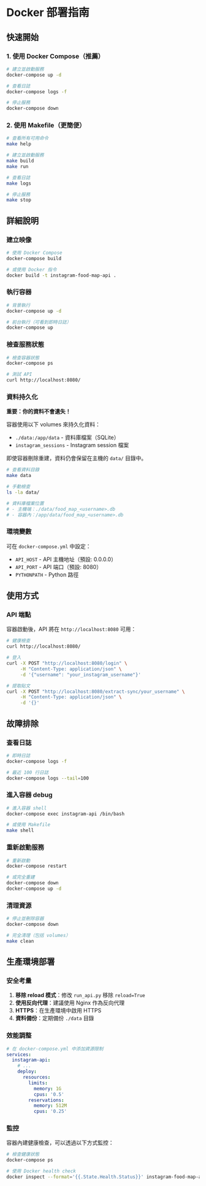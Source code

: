 # Docker 部署指南

## 快速開始

### 1. 使用 Docker Compose（推薦）

```bash
# 建立並啟動服務
docker-compose up -d

# 查看日誌
docker-compose logs -f

# 停止服務
docker-compose down
```

### 2. 使用 Makefile（更簡便）

```bash
# 查看所有可用命令
make help

# 建立並啟動服務
make build
make run

# 查看日誌
make logs

# 停止服務
make stop
```

## 詳細說明

### 建立映像
```bash
# 使用 Docker Compose
docker-compose build

# 或使用 Docker 指令
docker build -t instagram-food-map-api .
```

### 執行容器
```bash
# 背景執行
docker-compose up -d

# 前台執行（可看到即時日誌）
docker-compose up
```

### 檢查服務狀態
```bash
# 檢查容器狀態
docker-compose ps

# 測試 API
curl http://localhost:8080/
```

### 資料持久化

**重要：你的資料不會遺失！**

容器使用以下 volumes 來持久化資料：
- `./data:/app/data` - 資料庫檔案（SQLite）
- `instagram_sessions` - Instagram session 檔案

即使容器刪除重建，資料仍會保留在主機的 `data/` 目錄中。

```bash
# 查看資料目錄
make data

# 手動檢查
ls -la data/

# 資料庫檔案位置
# - 主機端：./data/food_map_<username>.db
# - 容器內：/app/data/food_map_<username>.db
```

### 環境變數

可在 `docker-compose.yml` 中設定：
- `API_HOST` - API 主機地址（預設: 0.0.0.0）
- `API_PORT` - API 端口（預設: 8080）
- `PYTHONPATH` - Python 路徑

## 使用方式

### API 端點

容器啟動後，API 將在 `http://localhost:8080` 可用：

```bash
# 健康檢查
curl http://localhost:8080/

# 登入
curl -X POST "http://localhost:8080/login" \
     -H "Content-Type: application/json" \
     -d '{"username": "your_instagram_username"}'

# 提取貼文
curl -X POST "http://localhost:8080/extract-sync/your_username" \
     -H "Content-Type: application/json" \
     -d '{}'
```

## 故障排除

### 查看日誌
```bash
# 即時日誌
docker-compose logs -f

# 最近 100 行日誌
docker-compose logs --tail=100
```

### 進入容器 debug
```bash
# 進入容器 shell
docker-compose exec instagram-api /bin/bash

# 或使用 Makefile
make shell
```

### 重新啟動服務
```bash
# 重新啟動
docker-compose restart

# 或完全重建
docker-compose down
docker-compose up -d
```

### 清理資源
```bash
# 停止並刪除容器
docker-compose down

# 完全清理（包括 volumes）
make clean
```

## 生產環境部署

### 安全考量

1. **移除 reload 模式**：修改 `run_api.py` 移除 `reload=True`
2. **使用反向代理**：建議使用 Nginx 作為反向代理
3. **HTTPS**：在生產環境中啟用 HTTPS
4. **資料備份**：定期備份 `./data` 目錄

### 效能調整

```yaml
# 在 docker-compose.yml 中添加資源限制
services:
  instagram-api:
    # ...
    deploy:
      resources:
        limits:
          memory: 1G
          cpus: '0.5'
        reservations:
          memory: 512M
          cpus: '0.25'
```

### 監控

容器內建健康檢查，可以透過以下方式監控：

```bash
# 檢查健康狀態
docker-compose ps

# 使用 Docker health check
docker inspect --format='{{.State.Health.Status}}' instagram-food-map-api
```
